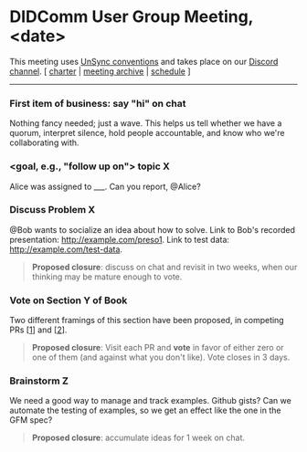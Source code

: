 # DIDComm User Group Meeting, &lt;date&gt;

This meeting uses [UnSync conventions](https://hackmd.io/@dhh1128/Sk5_Gb2J9) and takes place on our [Discord channel](https://discord.gg/eNN4Wns6Jb).
[ [charter](https://github.com/decentralized-identity/didcomm-usergroup/tree/main/charter.md) | [meeting archive](https://github.com/decentralized-identity/didcomm-usergroup/tree/main/meetings/) |  [schedule](https://github.com/decentralized-identity/didcomm-usergroup/tree/main/schedule.md) ]

<hr>

### First item of business: say "hi" on chat
Nothing fancy needed; just a wave. This helps us tell whether we have a quorum, interpret silence,  hold people accountable, and know who we're collaborating with.

### &lt;goal, e.g., "follow up on"&gt; topic X
Alice was assigned to ___. Can you report, @Alice?

### Discuss Problem X

@Bob wants to socialize an idea about how to solve. Link to Bob's recorded presentation: http://example.com/preso1. Link to test data: http://example.com/test-data.

>**Proposed closure**: discuss on chat and revisit in two weeks, when our thinking may be mature enough to vote.

### Vote on Section Y of Book

Two different framings of this section have been proposed, in competing PRs [[1](http://example.com/PR1)] and [[2](http://example.com/PR2)].

>**Proposed closure**: Visit each PR and **vote** in favor of either zero or one of them (and against what you don't like). Vote closes in 3 days.

### Brainstorm Z

We need a good way to manage and track examples. Github gists? Can we automate the testing of examples, so we get an effect like the one in the GFM spec?

>**Proposed closure**: accumulate ideas for 1 week on chat.
